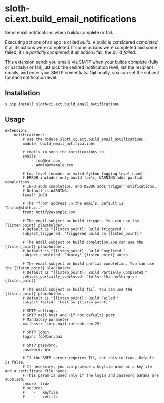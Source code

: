 # sloth-ci.ext.build_email_notifications

Send email notifications when builds complete or fail.

Executing actions of an app is called *build*. A build is considered *completed* if all its actions were completed. If some actions were completed and some failed, it's a *partially completed*; if all actions fail, the build *failed*.

This extension sends you emails via SMTP when your builds complete (fully or partially) or fail; just pick the desired notification level, list the recipient emails, and enter your SMTP credentials. Optionally, you can set the subject for each notification level.


## Installation

    $ pip install sloth-ci.ext.build_email_notifications


## Usage

    extensions:
        notifications:
            # Use the module sloth_ci.ext.build_email_notifications.
            module: build_email_notifications

            # Emails to send the notifications to.
            emails:
                - foo@bar.com
                - admin@example.com

            # Log level (number or valid Python logging level name).
            # ERROR includes only build fails, WARNING adds partial completions,
            # INFO adds completion, and DEBUG adds trigger notifications.
            # Default is WARNING.
            level: INFO

            # The "from" address in the emails. Default is "build@sloth.ci."
            from: notify@example.com

            # The email subject on build trigger. You can use the {listen_point} placeholder.
            # Default is "{listen_point}: Build Triggered."
            subject_triggered: 'Triggered build on {listen_point}!'

            # The email subject on build completion.You can use the {listen_point} placeholder.
            # Default is "{listen_point}: Build Completed."
            subject_completed: 'Hooray! {listen_point} works!'

            # The email subject on build partial completion. You can use the {listen_point} placeholder.
            # Default is "{listen_point}: Build Partially Completed."
            subject_partially_completed: 'Better than nothing on {listen_point}'

            # The email subject on build fail. You can use the {listen_point} placeholder.
            # Default is "{listen_point}: Build Failed."
            subject_failed: 'Fail on {listen_point}'

            # SMTP settings.
            # SMTP mail host and (if not default) port.
            # Mandatory parameter.
            mailhost: 'smtp-mail.outlook.com:25'

            # SMTP login.
            login: foo@bar.baz

            # SMTP password.
            password: bar

            # If the SMTP server requires TLS, set this to true. Default is false.
            # If necessary, you can provide a keyfile name or a keyfile and a certificate file names.
            # This param is used only if the login and password params are supplied.
            secure: true
            # secure:
            #    -   keyfile
            #    -   cerfile
